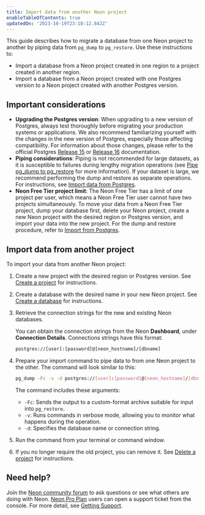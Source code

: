 ```yaml
---
title: Import data from another Neon project
enableTableOfContents: true
updatedOn: '2023-10-19T23:10:12.842Z'
---
```


This guide describes how to migrate a database from one Neon project to another by piping data from `pg_dump` to `pg_restore`. Use these instructions to:

- Import a database from a Neon project created in one region to a project created in another region.
- Import a database from a Neon project created with one Postgres version to a Neon project created with another Postgres version.

## Important considerations

- **Upgrading the Postgres version**: When upgrading to a new version of Postgres, always test thoroughly before migrating your production systems or applications. We also recommend familiarizing yourself with the changes in the new version of Postgres, especially those affecting compatibility. For information about those changes, please refer to the official Postgres [Release 15](https://www.postgresql.org/docs/release/15.0/) or [Release 16](https://www.postgresql.org/docs/16/release-16.html) documentation.
- **Piping considerations**: Piping is not recommended for large datasets, as it is susceptible to failures during lengthy migration operations (see [Pipe pg_dump to pg_restore](/docs/import/import-from-postgres#pipe-pgdump-to-pgrestore) for more information). If your dataset is large, we recommend performing the dump and restore as separate operations. For instructions, see [Import data from Postgres](/docs/import/import-from-postgres).
- **Neon Free Tier project limit**: The Neon Free Tier has a limit of one project per user, which means a Neon Free Tier user cannot have two projects simultaneously. To move your data from a Neon Free Tier project, dump your database first, delete your Neon project, create a new Neon project with the desired region or Postgres version, and import your data into the new project. For the dump and restore procedure, refer to [Import from Postgres](/docs/import/import-from-postgres).

## Import data from another project

To import your data from another Neon project:

1. Create a new project with the desired region or Postgres version. See [Create a project](/docs/manage/projects#create-a-project) for instructions.

2. Create a database with the desired name in your new Neon project. See [Create a database](/docs/manage/databases#create-a-database) for instructions.

3. Retrieve the connection strings for the new and existing Neon databases.

   You can obtain the connection strings from the Neon **Dashboard**, under **Connection Details**. Connections strings have this format:

   <CodeBlock shouldWrap>

   ```bash
   postgres://[user]:[password]@[neon_hostname]/[dbname]
   ```

   </CodeBlock>

4. Prepare your import command to pipe data to from one Neon project to the other. The command will look similar to this:

   <CodeBlock shouldWrap>

   ```bash
   pg_dump -Fc -v -d postgres://[user]:[password]@[neon_hostname]/[dbname] | pg_restore -v -d postgres://[user]:[password]@[neon_hostname]/[dbname]
   ```

   </CodeBlock>

   The command includes these arguments:

   - `-Fc`: Sends the output to a custom-format archive suitable for input into `pg_restore`.
   - `-v`: Runs commands in verbose mode, allowing you to monitor what happens during the operation.
   - `-d`: Specifies the database name or connection string.

5. Run the command from your terminal or command window.
6. If you no longer require the old project, you can remove it. See [Delete a project](/docs/manage/projects#delete-a-project) for instructions.

## Need help?

Join the [Neon community forum](https://community.neon.tech/) to ask questions or see what others are doing with Neon. [Neon Pro Plan](/docs/introduction/pro-plan) users can open a support ticket from the console. For more detail, see [Getting Support](/docs/introduction/support).
